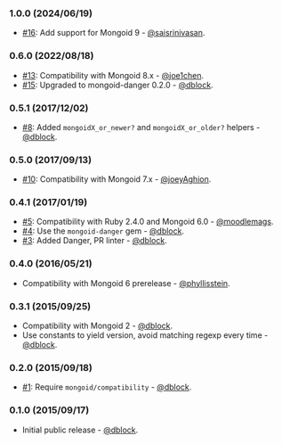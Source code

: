 ### 1.0.0 (2024/06/19)

* [#16](https://github.com/mongoid/mongoid-compatibility/pull/16): Add support for Mongoid 9 - [@saisrinivasan](https://github.com/SairamSrinivasan).

### 0.6.0 (2022/08/18)

* [#13](https://github.com/mongoid/mongoid-compatibility/pull/13): Compatibility with Mongoid 8.x - [@joe1chen](https://github.com/joe1chen).
* [#15](https://github.com/mongoid/mongoid-compatibility/pull/15): Upgraded to mongoid-danger 0.2.0 - [@dblock](https://github.com/dblock).

### 0.5.1 (2017/12/02)

* [#8](https://github.com/mongoid/mongoid-compatibility/issues/8): Added `mongoidX_or_newer?` and `mongoidX_or_older?` helpers - [@dblock](https://github.com/dblock).

### 0.5.0 (2017/09/13)

* [#10](https://github.com/mongoid/mongoid-compatibility/pull/10): Compatibility with Mongoid 7.x - [@joeyAghion](https://github.com/joeyAghion).

### 0.4.1 (2017/01/19)

* [#5](https://github.com/mongoid/mongoid-compatibility/pull/5): Compatibility with Ruby 2.4.0 and Mongoid 6.0 - [@moodlemags](https://github.com/moodlemags).
* [#4](https://github.com/mongoid/mongoid-compatibility/pull/4): Use the `mongoid-danger` gem - [@dblock](https://github.com/dblock).
* [#3](https://github.com/mongoid/mongoid-compatibility/pull/3): Added Danger, PR linter - [@dblock](https://github.com/dblock).

### 0.4.0 (2016/05/21)

* Compatibility with Mongoid 6 prerelease - [@phyllisstein](https://github.com/phyllisstein).

### 0.3.1 (2015/09/25)

* Compatibility with Mongoid 2 - [@dblock](https://github.com/dblock).
* Use constants to yield version, avoid matching regexp every time - [@dblock](https://github.com/dblock).

### 0.2.0 (2015/09/18)

* [#1](https://github.com/mongoid/mongoid-compatibility/issues/1): Require `mongoid/compatibility` - [@dblock](https://github.com/dblock).

### 0.1.0 (2015/09/17)

* Initial public release - [@dblock](https://github.com/dblock).
